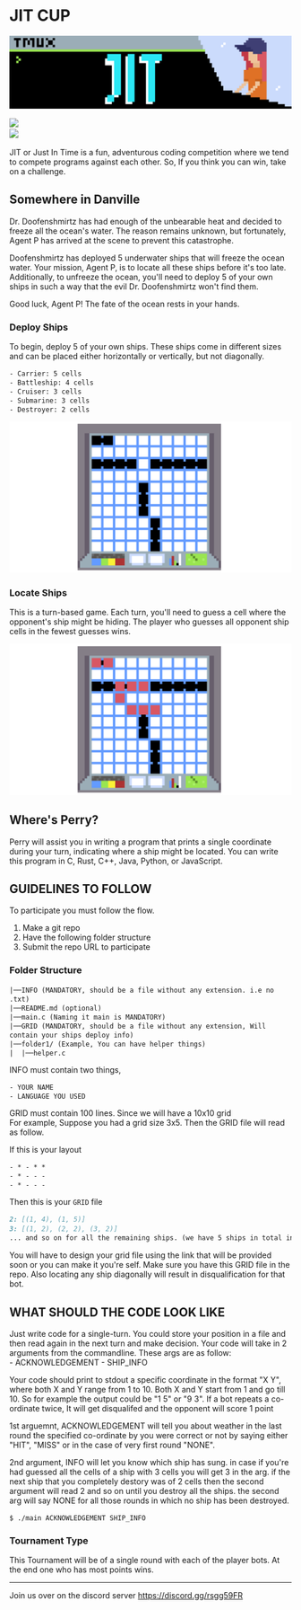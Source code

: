 # JIT CUP

![thumbnail](./assets/JIT_BANNER.png)

<a href="https://discord.gg/UYk2UvPubh"><img src="https://img.shields.io/badge/JIT%20discord-grey?logo=discord"></a>  
<a href="https://jit-platform.vercel.app/"><img src="https://img.shields.io/website-up-down-green-red/http/shields.io.svg"></a>  


JIT or Just In Time is a fun, adventurous coding competition where we tend to compete programs against each other.
So, If you think you can win, take on a challenge.

## Somewhere in Danville

Dr. Doofenshmirtz has had enough of the unbearable heat and decided to freeze all the ocean's water. The reason remains unknown, but fortunately, Agent P has arrived at the scene to prevent this catastrophe.

Doofenshmirtz has deployed 5 underwater ships that will freeze the ocean water. Your mission, Agent P, is to locate all these ships before it's too late. Additionally, to unfreeze the ocean, you'll need to deploy 5 of your own ships in such a way that the evil Dr. Doofenshmirtz won't find them.

Good luck, Agent P! The fate of the ocean rests in your hands.

### Deploy Ships

To begin, deploy 5 of your own ships. These ships come in different sizes and can be placed 
either horizontally or vertically, but not diagonally.

    - Carrier: 5 cells
    - Battleship: 4 cells
    - Cruiser: 3 cells
    - Submarine: 3 cells
    - Destroyer: 2 cells

![thumbnail](./assets/week_2/Boat.png)

### Locate Ships

This is a turn-based game. Each turn, you'll need to guess a cell where the opponent's ship might be hiding.
The player who guesses all opponent ship cells in the fewest guesses wins.

![thumbnail](./assets/week_2/locate_boat.png)

## Where's Perry?

Perry will assist you in writing a program that prints a single coordinate during your turn,
indicating where a ship might be located. You can write this program in C, Rust, C++, Java, Python, or JavaScript.

## GUIDELINES TO FOLLOW

To participate you must follow the flow.

1. Make a git repo
2. Have the following folder structure
3. Submit the repo URL to participate

### Folder Structure

```
|──INFO (MANDATORY, should be a file without any extension. i.e no .txt)
|──README.md (optional)
|──main.c (Naming it main is MANDATORY)
|──GRID (MANDATORY, should be a file without any extension, Will contain your ships deploy info)
|──folder1/ (Example, You can have helper things)
|  |──helper.c
```

INFO must contain two things,

    - YOUR NAME 
    - LANGUAGE YOU USED

GRID must contain 100 lines. Since we will have a 10x10 grid<br>
For example, Suppose you had a grid size 3x5. Then the GRID file will read as follow.  

If this is your layout
``` console
- * - * *
- * - - -
- * - - -
```
Then this is your `GRID` file
```md
2: [(1, 4), (1, 5)]
3: [(1, 2), (2, 2), (3, 2)]
... and so on for all the remaining ships. (we have 5 ships in total in our 10x10 grid)
```

You will have to design your grid file using the link that will be provided soon or you can make it you're self.
Make sure you have this GRID file in the repo.
Also locating any ship diagonally will result in disqualification for that bot.

## WHAT SHOULD THE CODE LOOK LIKE

Just write code for a single-turn. You could store your position in a file and then read again in the next turn and make decision.
Your code will take in 2 arguments from the commandline. These args are as follow: <br>
    - ACKNOWLEDGEMENT
    - SHIP_INFO

Your code should print to stdout a specific coordinate in the format "X Y", where both X and Y range from 1 to 10.
Both X and Y start from 1 and go till 10. So for example the output could be "1 5" or "9 3".
<bold>If a bot repeats a co-ordinate twice, It will get disqualifed and the opponent will score 1 point</bold>

1st arguemnt, ACKNOWLEDGEMENT will tell you about weather in the last round the specified co-ordinate by you were correct or not by saying
either "HIT", "MISS" or in the case of very first round "NONE".

2nd argument, INFO will let you know which ship has sung.
in case if you're had guessed all the cells of a ship with 3 cells you will get 3 in the arg. if the next ship that you completely destory was of 2 cells then the second argument will read 2 and so on until you destroy all the ships. the second arg will say NONE for all those rounds in which no ship has been destroyed.

```console
$ ./main ACKNOWLEDGEMENT SHIP_INFO
```

### Tournament Type

This Tournament will be of a single round with each of the player bots. At the end one who has most points wins.

---  
Join us over on the discord server https://discord.gg/rsgg59FR
